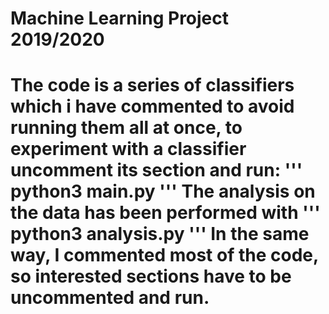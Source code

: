 <h1>Machine Learning Project 2019/2020<h1>

The code is a series of classifiers which i have commented to avoid running them all at once, to experiment with a classifier uncomment its section and run:
'''
python3 main.py
'''
The analysis on the data has been performed with
'''
python3 analysis.py
'''
In the same way, I commented most of the code, so interested sections have to be uncommented and run.
